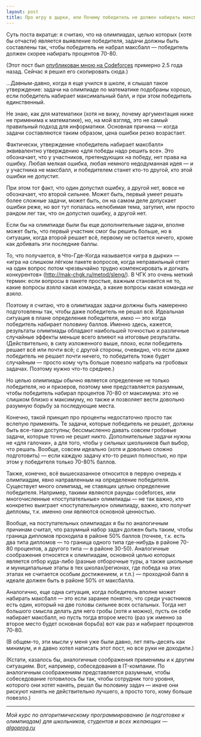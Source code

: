 ```yaml
---
layout: post
title: Про игру в дырки, или Почему победитель не должен набирать максбалл
---
```


Суть поста вкратце: я считаю, что на олимпиадах, целью которых (хотя бы отчасти) является выявление победителя, задачи должны быть составлены так, чтобы победитель не набрал максбалл — победитель должен скорее набирать процентов 70-80.

(Этот пост был [опубликован мною на Codeforces](http://codeforces.com/blog/entry/43459) примерно 2.5 года назад. Сейчас я решил его скопировать сюда.)

...Давным-давно, когда я еще учился в школе, я слышал такое утверждение: задачи на олимпиаде по математике подобраны хорошо, если победитель набирает максимальный балл, и при этом победитель единственный.

Не знаю, как для математики (хотя не вижу, почему аргументация ниже не применима к математике), но, на мой взгляд, это не самый правильный подход для информатики. Основная причина — когда задачи составляются таким образом, цена ошибки резко возрастает.

Фактически, утверждение «победитель набирает максбалл» эквивалентно утверждению «для победы надо решить все». Это обозначает, что у участников, претендующих на победу, нет права на ошибку. Любая мелкая ошибка, любая немного недодуманная идея — и у участника не максбалл, и победителем станет кто-то другой, кто этой ошибки не допустит.

При этом тот факт, что один допустил ошибку, а другой нет, вовсе не обозначает, что второй сильнее. Может быть, первый умеет решать более сложные задачи, может быть, он на самом деле допускает ошибки реже, но вот тут попалась нелюбимая тема, затупил, или просто рандом лег так, что он допустил ошибку, а другой нет.

Если бы на олимпиаде были бы еще дополнительные задачи, вполне может быть, что первый участник смог бы решить больше, но в ситуации, когда второй решает всё, первому не остается ничего, кроме как добивать эти последние баллы.

То, что получается, в Что-Где-Когда называется «игра в дырки» — «игра на слишком лёгком пакете вопросов, когда неправильный ответ на один вопрос потом чрезвычайно трудно компенсировать и догнать конкурентов» (http://mak-chgk.ru/metod/sleng/). В ЧГК это очень меткий термин: если вопросы в пакете простые, важным становится не то, какие вопросы *взяла* какая команда, а какие вопросы какая команда *не взяла*.

Поэтому я считаю, что в олимпиадах задачи должны быть намеренно подготовлены так, чтобы даже победитель не решал всё. Идеальная ситуация в плане определения победителя, имхо — это когда победитель набирает половину баллов. Именно здесь, кажется, результаты олимпиады обладают наибольшей точностью и различные случайные эффекты меньше всего влияют на итоговые результаты. (Действительно, в силу изложенного выше, плохо, если победитель решает всё или почти всё; с другой стороны, очевидно, что если даже победитель не решает почти ничего, то победитель тоже будет случайным — просто кому чуть больше повезло набрать на гробовых задачах. Поэтому нужно что-то среднее.)

Но целью олимпиады обычно является определение не только победителя, но и призеров, поэтому мне представляется разумным, чтобы победитель набирал процентов 70-80 от максимума: это не слишком близко к максимуму, но также и позволяет вести довольно разумную борьбу за последующие места.

Конечно, такой принцип про проценты недостаточно просто так вслепую применять. Те задачи, которые победитель не решает, должны быть все-таки доступны; бессмысленно давать совсем гробовые задачи, которые точно не решит никто. Дополнительные задачи нужны не «для галочки», а для того, чтобы у сильных школьников был выбор, что решать. Вообще, совсем идеально (хотя и довольно сложно подготовить) — если каждую задачу кто-то решил полностью, но при этом у победителя только 70-80% баллов.

Также, конечно, всё вышесказанное относится в первую очередь к олимпиадам, явно направленным на определение победителя. Существует много олимпиад, не ставящих целью определение победителя. Например, такими являются раунды codeforces, или многочисленные «поступательные» олимпиады — не так важно, кто конкретно выиграет «поступательную» олимпиаду, важно, кто получит дипломы, т.к. именно они являются основной ценностью.

Вообще, на поступательных олимпиадах я бы по аналогичным причинам считал, что разумный набор задач должен быть таким, чтобы граница дипломов проходила в районе 50% баллов (точнее, т.к. есть два типа дипломов — то граница одного типа где-нибудь в районе 70-80 процентов, а другого типа — в районе 30-50). Аналогичные соображения относятся к олимпиадам, основной целью которых является отбор куда-либо (разные отборочные туры, а также школьные и муниципальные этапы в тех школах/регионах, где победа на этих этапах не считается особым достижением, и т.п.) — проходной балл в идеале должен быть в районе 50% от максбалла.

Аналогично, еще одна ситуация, когда победитель вполне может набирать максбалл — это если заранее понятно, что среди участников есть один, который на две головы сильнее всех остальных. Тогда нет большого смысла делать для него гробы (хотя и можно), пусть он себе набирает максбалл, но пусть тогда второе место (раз уж именно за второе место будет основная борьба) вот как раз и набирает процентов 70-80.

(В общем-то, эти мысли у меня уже были давно, лет пять-десять как минимум, и я давно хотел написать этот пост, но все руки не доходили.)

(Кстати, казалось бы, аналогичные соображения применимы и к другим ситуациям. Вот, например, собеседования в IT-компании. По аналогичным соображениям представляется разумным, чтобы собеседование готовилось бы так, чтобы сотрудник того уровня, которого они хотят нанять, решал бы половину задач — иначе они рискуют нанять не действительно лучшего, а просто того, кому больше повезло.)

----

*Мой курс по алгоритмическому программированию (и подготовке к олимпиадам) для школьников, студентов и всех желающих — [algoprog.ru](http://algoprog.ru)*
